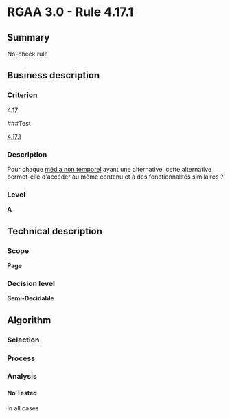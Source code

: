 # RGAA 3.0 -  Rule 4.17.1

## Summary

No-check rule

## Business description

### Criterion

[4.17](http://disic.github.io/rgaa_referentiel_en/RGAA3.0_Criteria_English_version_v1.html#crit-4-17)

###Test

[4.17.1](http://disic.github.io/rgaa_referentiel_en/RGAA3.0_Criteria_English_version_v1.html#test-4-17-1)

### Description

Pour chaque <a href="http://references.modernisation.gouv.fr/referentiel-technique-0#mMediaNoTemp">m&eacute;dia non temporel</a> ayant une alternative, cette alternative permet-elle d'acc&eacute;der au m&ecirc;me contenu et &agrave; des fonctionnalit&eacute;s similaires ?

### Level

**A**

## Technical description

### Scope

**Page**

### Decision level

**Semi-Decidable**

## Algorithm

### Selection

### Process

### Analysis

#### No Tested 

In all cases
